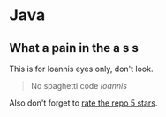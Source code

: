# Java

## What a pain in the a s s

This is for Ioannis eyes only, don't look.

> No spaghetti code
> _Ioannis_

Also don't forget to [rate the repo 5 stars](https://github.com/onelikeandidie/LogBookTasks).
